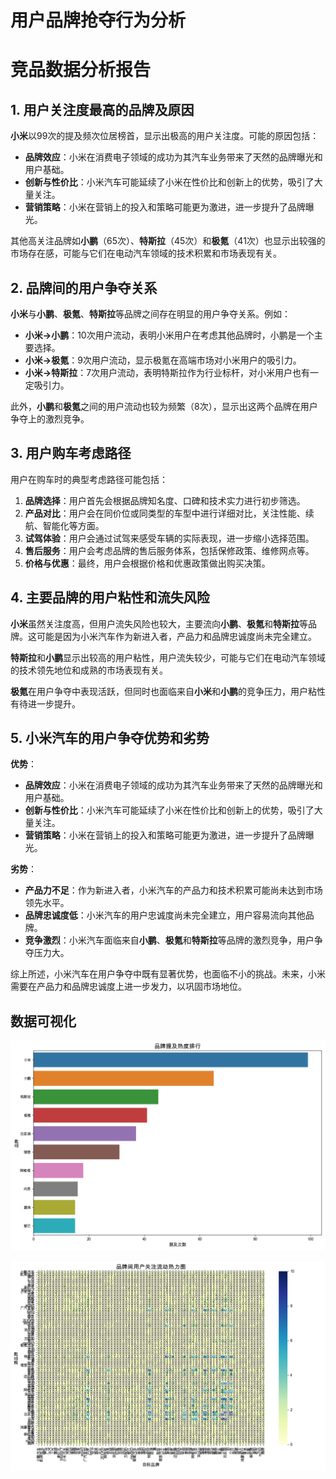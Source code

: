 # 用户品牌抢夺行为分析

# 竞品数据分析报告

## 1. 用户关注度最高的品牌及原因

**小米**以99次的提及频次位居榜首，显示出极高的用户关注度。可能的原因包括：
- **品牌效应**：小米在消费电子领域的成功为其汽车业务带来了天然的品牌曝光和用户基础。
- **创新与性价比**：小米汽车可能延续了小米在性价比和创新上的优势，吸引了大量关注。
- **营销策略**：小米在营销上的投入和策略可能更为激进，进一步提升了品牌曝光。

其他高关注品牌如**小鹏**（65次）、**特斯拉**（45次）和**极氪**（41次）也显示出较强的市场存在感，可能与它们在电动汽车领域的技术积累和市场表现有关。

## 2. 品牌间的用户争夺关系

**小米**与**小鹏**、**极氪**、**特斯拉**等品牌之间存在明显的用户争夺关系。例如：
- **小米->小鹏**：10次用户流动，表明小米用户在考虑其他品牌时，小鹏是一个主要选择。
- **小米->极氪**：9次用户流动，显示极氪在高端市场对小米用户的吸引力。
- **小米->特斯拉**：7次用户流动，表明特斯拉作为行业标杆，对小米用户也有一定吸引力。

此外，**小鹏**和**极氪**之间的用户流动也较为频繁（8次），显示出这两个品牌在用户争夺上的激烈竞争。

## 3. 用户购车考虑路径

用户在购车时的典型考虑路径可能包括：
1. **品牌选择**：用户首先会根据品牌知名度、口碑和技术实力进行初步筛选。
2. **产品对比**：用户会在同价位或同类型的车型中进行详细对比，关注性能、续航、智能化等方面。
3. **试驾体验**：用户会通过试驾来感受车辆的实际表现，进一步缩小选择范围。
4. **售后服务**：用户会考虑品牌的售后服务体系，包括保修政策、维修网点等。
5. **价格与优惠**：最终，用户会根据价格和优惠政策做出购买决策。

## 4. 主要品牌的用户粘性和流失风险

**小米**虽然关注度高，但用户流失风险也较大，主要流向**小鹏**、**极氪**和**特斯拉**等品牌。这可能是因为小米汽车作为新进入者，产品力和品牌忠诚度尚未完全建立。

**特斯拉**和**小鹏**显示出较高的用户粘性，用户流失较少，可能与它们在电动汽车领域的技术领先地位和成熟的市场表现有关。

**极氪**在用户争夺中表现活跃，但同时也面临来自**小米**和**小鹏**的竞争压力，用户粘性有待进一步提升。

## 5. 小米汽车的用户争夺优势和劣势

**优势**：
- **品牌效应**：小米在消费电子领域的成功为其汽车业务带来了天然的品牌曝光和用户基础。
- **创新与性价比**：小米汽车可能延续了小米在性价比和创新上的优势，吸引了大量关注。
- **营销策略**：小米在营销上的投入和策略可能更为激进，进一步提升了品牌曝光。

**劣势**：
- **产品力不足**：作为新进入者，小米汽车的产品力和技术积累可能尚未达到市场领先水平。
- **品牌忠诚度低**：小米汽车的用户忠诚度尚未完全建立，用户容易流向其他品牌。
- **竞争激烈**：小米汽车面临来自**小鹏**、**极氪**和**特斯拉**等品牌的激烈竞争，用户争夺压力大。

综上所述，小米汽车在用户争夺中既有显著优势，也面临不小的挑战。未来，小米需要在产品力和品牌忠诚度上进一步发力，以巩固市场地位。

## 数据可视化

![品牌提及热度排行](brand_heatmap.png)

![品牌间用户关注流动热力图](brand_flow_heatmap.png)

